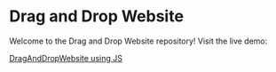 # Drag and Drop Website

Welcome to the Drag and Drop Website repository! Visit the live demo:

[DragAndDropWebsite using JS](https://draganddropkr.vercel.app/)
